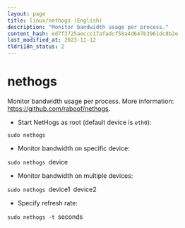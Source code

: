 ```yaml
---
layout: page
title: linux/nethogs (English)
description: "Monitor bandwidth usage per process."
content_hash: ed7f3725aeccc17afadcf58a4d647b3961dc8b2e
last_modified_at: 2023-11-12
tldri18n_status: 2
---
```

# nethogs

Monitor bandwidth usage per process.
More information: <https://github.com/raboof/nethogs>.

- Start NetHogs as root (default device is `eth0`):

`sudo nethogs`

- Monitor bandwidth on specific device:

`sudo nethogs `<span class="tldr-var badge badge-pill bg-dark-lm bg-white-dm text-white-lm text-dark-dm font-weight-bold">device</span>

- Monitor bandwidth on multiple devices:

`sudo nethogs `<span class="tldr-var badge badge-pill bg-dark-lm bg-white-dm text-white-lm text-dark-dm font-weight-bold">device1</span>` `<span class="tldr-var badge badge-pill bg-dark-lm bg-white-dm text-white-lm text-dark-dm font-weight-bold">device2</span>

- Specify refresh rate:

`sudo nethogs -t `<span class="tldr-var badge badge-pill bg-dark-lm bg-white-dm text-white-lm text-dark-dm font-weight-bold">seconds</span>
